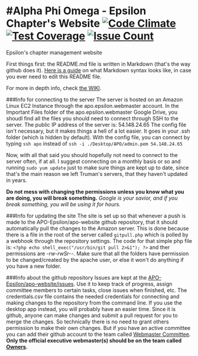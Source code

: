 #Alpha Phi Omega - Epsilon Chapter's Website
[![Code Climate](https://codeclimate.com/github/APO-Epsilon/apo-website/badges/gpa.svg)](https://codeclimate.com/github/APO-Epsilon/apo-website) [![Test Coverage](https://codeclimate.com/github/APO-Epsilon/apo-website/badges/coverage.svg)](https://codeclimate.com/github/APO-Epsilon/apo-website/coverage) [![Issue Count](https://codeclimate.com/github/APO-Epsilon/apo-website/badges/issue_count.svg)](https://codeclimate.com/github/APO-Epsilon/apo-website)
===========

Epsilon's chapter management website

First things first: the README.md file is written in Markdown (that's the way github does it).  [Here is a guide](http://daringfireball.net/projects/markdown/basics) on what Markdown syntax looks like, in case you ever need to edit this README file.

For more in depth info, check [the WIKI](https://github.com/APO-Epsilon/apo-website/wiki).

###Info for connecting to the server
The server is hosted on an Amazon Linux EC2 Instance through the apo.epsilon.webmaster account.
In the Important Files folder of the apo.epsilon.webmaster Google Drive, you shoudl find all the files you should need to connect through SSH to the server.
The public IP address of the server is: 54.148.24.65
The config file isn't necessary, but it makes things a hell of a lot easier.  It goes in your .ssh folder (which is hidden by default).
With the config file, you can connect by typing `ssh apo` instead of `ssh -i ./Desktop/APO/admin.pem 54.148.24.65` 

Now, with all that said you should hopefully not need to connect to the server often, if at all.  I suggest connecting on a monthly basis or so and running `sudo yum update` just to make sure things are kept up to date, since that's the main reason we left Truman's servers, that they haven't updated in years.

**Do not mess with changing the permissions unless you know what you are doing, you will break something.**
*Google is your savior, and if you break something, you will be using it for hours.*

###Info for updating the site
The site is set up so that whenever a push is made to the APO-Epsilon/apo-website github repository, that it should automatically pull the changes to the Amazon server.  This is done because there is a file in the root of the server called `gitpull.php` which is polled by a webhook through the repository settings.
The code for that simple php file is: `<?php echo shell_exec("/usr/bin/git pull 2>&1"); ?>` and ther permissions are _-rw-rwSr--_.  Make sure that all the folders have permission to be changed/created by the apache user, or else it won't do anything if you have a new folder.

###Info about the github repository
Issues are kept at the [APO-Epsilon/apo-website/issues](https://github.com/APO-Epsilon/apo-website/issues).  Use it to keep track of progress, assign committee members to certain tasks, close issues when finished, etc. 
The credentials.csv file contains the needed credentials for connecting and making changes to the repository from the command line.  If you use the desktop app instead, you will probably have an easier time.
Since it is github, anyone can make changes and submit a pull request for you to merge the changes.  So technically there is no need to grant others permission to make their own changes.  But if you have an active committee you can add their github account to the team called [Webmaster Committee](https://github.com/orgs/APO-Epsilon/teams/webmaster-committee). 
**Only the official executive webmaster(s) should be on the team called [Owners](https://github.com/orgs/APO-Epsilon/teams/owners).**
